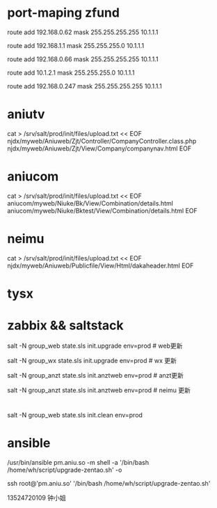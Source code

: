 # port-maping zfund

route add 192.168.0.62 mask 255.255.255.255 10.1.1.1

route add 192.168.1.1 mask 255.255.255.0 10.1.1.1

route add 192.168.0.66 mask 255.255.255.255 10.1.1.1

route add 10.1.2.1 mask 255.255.255.0 10.1.1.1

route add 192.168.0.247 mask 255.255.255.255 10.1.1.1
# aniutv

cat > /srv/salt/prod/init/files/upload.txt << EOF
njdx/myweb/Aniuweb/Zjt/Controller/CompanyController.class.php
njdx/myweb/Aniuweb/Zjt/View/Company/companynav.html
EOF

# aniucom

cat > /srv/salt/prod/init/files/upload.txt << EOF
aniucom/myweb/Niuke/Bk/View/Combination/details.html
aniucom/myweb/Niuke/Bktest/View/Combination/details.html
EOF

# neimu

cat > /srv/salt/prod/init/files/upload.txt << EOF
njdx/myweb/Aniuweb/Publicfile/View/Html/dakaheader.html
EOF

# tysx


# zabbix && saltstack

salt -N group_web state.sls init.upgrade env=prod   # web更新

salt -N group_wx state.sls init.upgrade env=prod    # wx 更新

salt -N group_anzt state.sls init.anztweb env=prod  # anzt更新

salt -N group_anzt state.sls init.anztweb env=prod  # neimu 更新

#
salt -N group_web state.sls init.clean env=prod


# ansible

/usr/bin/ansible pm.aniu.so -m shell -a '/bin/bash /home/wh/script/upgrade-zentao.sh' -o

ssh root@'pm.aniu.so' '/bin/bash /home/wh/script/upgrade-zentao.sh'


13524720109 钟小姐
